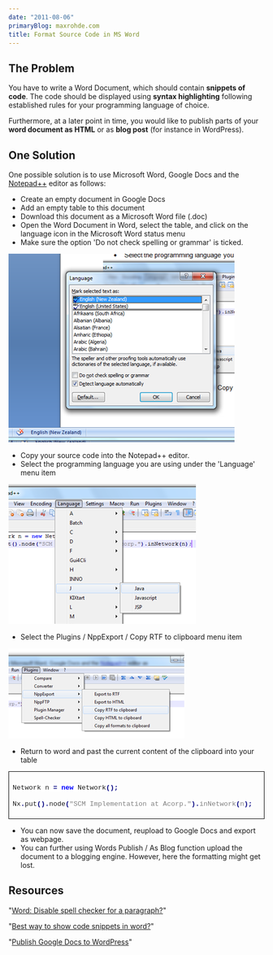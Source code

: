 ```yaml
---
date: "2011-08-06"
primaryBlog: maxrohde.com
title: Format Source Code in MS Word
---
```


## The Problem

You have to write a Word Document, which should contain **snippets of code**. The code should be displayed using **syntax highlighting** following established rules for your programming language of choice.

Furthermore, at a later point in time, you would like to publish parts of your **word document as HTML** or as **blog post** (for instance in WordPress).

## One Solution

One possible solution is to use Microsoft Word, Google Docs and the [Notepad++](http://notepad-plus-plus.org/) editor as follows:

- Create an empty document in Google Docs
- Add an empty table to this document
- Download this document as a Microsoft Word file (.doc)
- Open the Word Document in Word, select the table, and click on the language icon in the Microsoft Word status menu
- Make sure the option 'Do not check spelling or grammar' is ticked.

![](images/080611_0326_formatsourc1.png)

- Copy your source code into the Notepad++ editor.
- Select the programming language you are using under the 'Language' menu item

![](images/080611_0326_formatsourc2.png)

- Select the Plugins / NppExport / Copy RTF to clipboard menu item

![](images/080611_0326_formatsourc3.png)

- Return to word and past the current content of the clipboard into your table

<table style="border-collapse:collapse;" border="0"><colgroup><col style="width:624px;"></colgroup><tbody valign="top"><tr style="height:10px;"><td style="border-top:solid black 1pt;border-left:solid black 1pt;border-bottom:solid black 1pt;border-right:solid black 1pt;padding:7px;"><p><span style="font-family:Courier New;font-size:10pt;background-color:white;">Network n <span style="color:navy;"><strong>=</strong></span> <span style="color:blue;"><strong>new</strong></span> Network<span style="color:navy;"><strong>();</strong></span></span></p><p style="text-align:justify;"><span style="font-family:Courier New;font-size:10pt;background-color:white;">Nx<span style="color:navy;"><strong>.</strong></span>put<span style="color:navy;"><strong>().</strong></span>node<span style="color:navy;"><strong>(</strong><span style="color:gray;">"SCM Implementation at Acorp."<span style="color:navy;"><strong>).</strong></span>inNetwork<span style="color:navy;"><strong>(</strong></span>n<span style="color:navy;"><strong>);</strong></span></span></span></span></p></td></tr></tbody></table>

- You can now save the document, reupload to Google Docs and export as webpage.
- You can further using Words Publish / As Blog function upload the document to a blogging engine. However, here the formatting might get lost.

## Resources

"[Word: Disable spell checker for a paragraph?](http://superuser.com/questions/256247/word-disable-spell-checker-for-a-paragraph)"

"[Best way to show code snippets in word?](http://stackoverflow.com/questions/387453/best-way-to-show-code-snippets-in-word)"

"[Publish Google Docs to WordPress](http://billbennett.co.nz/publish-google-docs-wordpress/)"